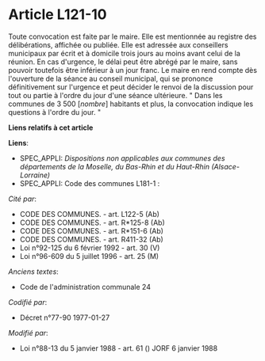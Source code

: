 # Article L121-10

Toute convocation est faite par le maire. Elle est mentionnée au registre des délibérations, affichée ou publiée. Elle est
adressée aux conseillers municipaux par écrit et à domicile trois jours au moins avant celui de la réunion.        En cas
d'urgence, le délai peut être abrégé par le maire, sans pouvoir toutefois être inférieur à un jour franc. Le maire en rend
compte dès l'ouverture de la séance au conseil municipal, qui se prononce définitivement sur l'urgence et peut décider le
renvoi de la discussion pour tout ou partie à l'ordre du jour d'une séance ultérieure.    " Dans les communes de 3 500
[*nombre*] habitants et plus, la convocation indique les questions à l'ordre du jour. "

**Liens relatifs à cet article**

**Liens**:

  - SPEC_APPLI: *Dispositions non applicables aux communes des départements de la Moselle, du Bas-Rhin et du Haut-Rhin (Alsace-Lorraine)*
  - SPEC_APPLI: Code des communes L181-1 :

_Cité par_:

  - CODE DES COMMUNES. - art. L122-5 (Ab)
  - CODE DES COMMUNES. - art. R*125-8 (Ab)
  - CODE DES COMMUNES. - art. R*151-6 (Ab)
  - CODE DES COMMUNES. - art. R411-32 (Ab)
  - Loi n°92-125 du 6 février 1992 - art. 30 (V)
  - Loi n°96-609 du 5 juillet 1996 - art. 25 (M)

_Anciens textes_:

  - Code de l'administration communale 24

_Codifié par_:

  - Décret n°77-90 1977-01-27

_Modifié par_:

  - Loi n°88-13 du 5 janvier 1988 - art. 61 () JORF 6 janvier 1988
